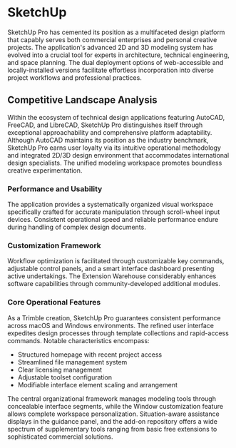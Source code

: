 # SketchUp 
SketchUp Pro has cemented its position as a multifaceted design platform that capably serves both commercial enterprises and personal creative projects. The application's advanced 2D and 3D modeling system has evolved into a crucial tool for experts in architecture, technical engineering, and space planning. The dual deployment options of web-accessible and locally-installed versions facilitate effortless incorporation into diverse project workflows and professional practices.

## **Competitive Landscape Analysis**
Within the ecosystem of technical design applications featuring AutoCAD, FreeCAD, and LibreCAD, SketchUp Pro distinguishes itself through exceptional approachability and comprehensive platform adaptability. Although AutoCAD maintains its position as the industry benchmark, SketchUp Pro earns user loyalty via its intuitive operational methodology and integrated 2D/3D design environment that accommodates international design specialists. The unified modeling workspace promotes boundless creative experimentation.

### **Performance and Usability**
The application provides a systematically organized visual workspace specifically crafted for accurate manipulation through scroll-wheel input devices. Consistent operational speed and reliable performance endure during handling of complex design documents.

### **Customization Framework**
Workflow optimization is facilitated through customizable key commands, adjustable control panels, and a smart interface dashboard presenting active undertakings. The Extension Warehouse considerably enhances software capabilities through community-developed additional modules.

### **Core Operational Features**
As a Trimble creation, SketchUp Pro guarantees consistent performance across macOS and Windows environments. The refined user interface expedites design processes through template collections and rapid-access commands. Notable characteristics encompass:
- Structured homepage with recent project access
- Streamlined file management system
- Clear licensing management
- Adjustable toolset configuration
- Modifiable interface element scaling and arrangement

The central organizational framework manages modeling tools through concealable interface segments, while the Window customization feature allows complete workspace personalization. Situation-aware assistance displays in the guidance panel, and the add-on repository offers a wide spectrum of supplementary tools ranging from basic free extensions to sophisticated commercial solutions.
